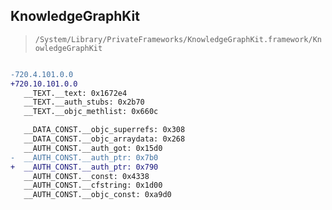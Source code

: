 ## KnowledgeGraphKit

> `/System/Library/PrivateFrameworks/KnowledgeGraphKit.framework/KnowledgeGraphKit`

```diff

-720.4.101.0.0
+720.10.101.0.0
   __TEXT.__text: 0x1672e4
   __TEXT.__auth_stubs: 0x2b70
   __TEXT.__objc_methlist: 0x660c

   __DATA_CONST.__objc_superrefs: 0x308
   __DATA_CONST.__objc_arraydata: 0x268
   __AUTH_CONST.__auth_got: 0x15d0
-  __AUTH_CONST.__auth_ptr: 0x7b0
+  __AUTH_CONST.__auth_ptr: 0x790
   __AUTH_CONST.__const: 0x4338
   __AUTH_CONST.__cfstring: 0x1d00
   __AUTH_CONST.__objc_const: 0xa9d0

```
